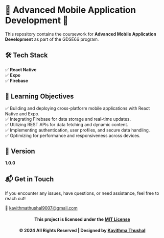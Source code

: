 # 🌟 Advanced Mobile Application Development 🌟

This repository contains the coursework for **Advanced Mobile Application Development** as part of the GDSE66 program.

## 🛠️ Tech Stack

✅ **React Native**<br/>
✅ **Expo**<br/>
✅ **Firebase**<br/>

## 🚀 Learning Objectives

✅ Building and deploying cross-platform mobile applications with React Native and Expo.<br/>
✅ Integrating Firebase for data storage and real-time updates.<br/>
✅ Utilizing REST APIs for data fetching and dynamic content.<br/>
✅ Implementing authentication, user profiles, and secure data handling.<br/>
✅ Optimizing for performance and responsiveness across devices.<br/>

## 📝 Version

**1.0.0**

## 📬 Get in Touch

If you encounter any issues, have questions, or need assistance, feel free to reach out!

📧 [kavithmathushal9007@gmail.com](mailto:kavithmathushal9007@gmail.com)

<div align="center">

#### This project is licensed under the [MIT License](LICENSE)

#### © 2024 All Rights Reserved | Designed by [Kavithma Thushal](https://github.com/Kavithma-Thushal)

</div>